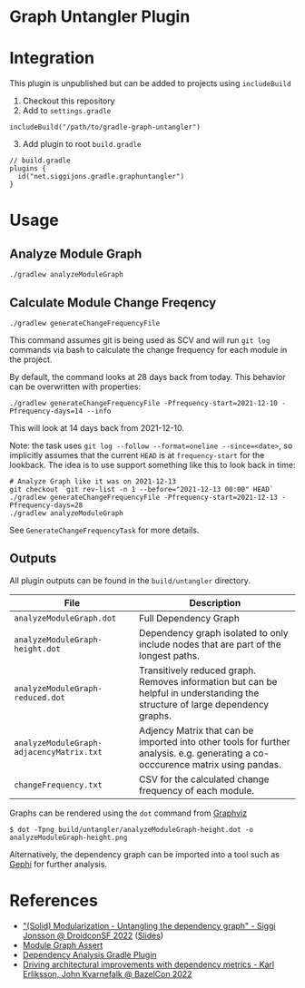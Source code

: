 # Graph Untangler Plugin

# Integration
This plugin is unpublished but can be added to projects using `includeBuild`

1. Checkout this repository
2. Add to `settings.gradle`
```
includeBuild("/path/to/gradle-graph-untangler")
```

3. Add plugin to root `build.gradle`
```
// build.gradle
plugins {
  id("net.siggijons.gradle.graphuntangler")
}
```

# Usage


## Analyze Module Graph
```
./gradlew analyzeModuleGraph
```

## Calculate Module Change Freqency
```
./gradlew generateChangeFrequencyFile
```

This command assumes git is being used as SCV and will run `git log` commands via bash to calculate the change frequency for each module in the project.

By default, the command looks at 28 days back from today. This behavior can be overwritten with properties:

```
./gradlew generateChangeFrequencyFile -Pfrequency-start=2021-12-10 -Pfrequency-days=14 --info
```

This will look at 14 days back from 2021-12-10.

Note: the task uses `git log --follow --format=oneline --since=<date>`, so implicitly assumes that the current `HEAD` is at `frequency-start` for the lookback.
The idea is to use support something like this to look back in time:

```
# Analyze Graph like it was on 2021-12-13
git checkout `git rev-list -n 1 --before="2021-12-13 00:00" HEAD`
./gradlew generateChangeFrequencyFile -Pfrequency-start=2021-12-13 -Pfrequency-days=28
./gradlew analyzeModuleGraph
```


See `GenerateChangeFrequencyTask` for more details.


## Outputs

All plugin outputs can be found in the `build/untangler` directory.

| File  | Description |
| ------------- | ------------- |
| `analyzeModuleGraph.dot` | Full Dependency Graph |
| `analyzeModuleGraph-height.dot` | Dependency graph isolated to only include nodes that are part of the longest paths. |
| `analyzeModuleGraph-reduced.dot` | Transitively reduced graph. Removes information but can be helpful in understanding the structure of large dependency graphs. |
| `analyzeModuleGraph-adjacencyMatrix.txt` | Adjency Matrix that can be imported into other tools for further analysis. e.g. generating a co-occcurence matrix using pandas. |
| `changeFrequency.txt` | CSV for the calculated change frequency of each module. |


Graphs can be rendered using the `dot` command from [Graphviz](https://graphviz.org/)
```
$ dot -Tpng build/untangler/analyzeModuleGraph-height.dot -o analyzeModuleGraph-height.png
```

Alternatively, the dependency graph can be imported into a tool such as [Gephi](https://gephi.org/) for further analysis.


# References

* ["(Solid) Modularization - Untangling the dependency graph" - Siggi Jonsson @ DroidconSF 2022](https://www.droidcon.com/2022/06/28/solid-modularization-untangling-the-dependency-graph/) ([Slides](https://speakerdeck.com/siggijons/modularization-siggi-jonsson))
* [Module Graph Assert](https://github.com/jraska/modules-graph-assert)
* [Dependency Analysis Gradle Plugin](https://github.com/autonomousapps/dependency-analysis-android-gradle-plugin)
* [Driving architectural improvements with dependency metrics - Karl Erliksson, John Kvarnefalk @ BazelCon 2022](https://www.youtube.com/watch?v=k4H20WxhbsA)

